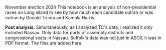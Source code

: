 November election 2024
This notebook is an analysis of non-presidential races on Long island to see by how much each candidate outran or was outrun by Donald Trump and Kamala Harris.

**Post analysis:**
Simultaneously, as I analyzed TC's data, I realized it only included Nassau. Only data for parts of assembly districts and congressional seats in Nassau. Suffolk's data was not just in ASCII, it was in PDF format. The files are added here.
